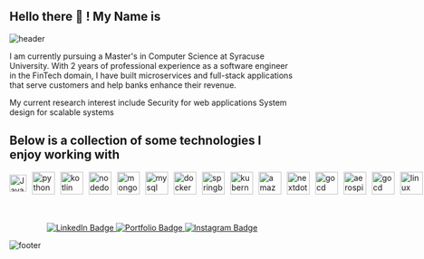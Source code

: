 ## Hello there 👋  ! My Name is 
![header](https://capsule-render.vercel.app/api?type=venom&color=gradient&height=300&section=header&text=Kamaljit%20Aulakh&fontSize=90&animation=fadeIn)

I am currently pursuing a Master's in Computer Science at Syracuse University. With 2 years of professional experience as a software engineer in the FinTech domain, I have built microservices and full-stack applications that serve customers and help banks enhance their revenue.

My current research interest include
Security for web applications
System design for scalable systems

## Below is a collection of some technologies I enjoy working with

<div style="display: flex; gap: 10px; align-items: center;">
<img src="https://cdn.simpleicons.org/javascript/yellow" alt="JavaScript" width="30" height="30" />

<img src="https://cdn.simpleicons.org/python" alt="python" width="40" height="40" />

<img src="https://cdn.simpleicons.org/kotlin/7F52FF" alt="kotlin" width="40" height="40">

<img src="https://cdn.simpleicons.org/nodedotjs" alt="nodedotjs" width="40" height="40">

<img src="https://cdn.simpleicons.org/MongoDB" alt="mongodb" width="40" height="40">

<img src="https://cdn.simpleicons.org/MySQL" alt="mysql" width="40" height="40">

<img src="https://cdn.simpleicons.org/docker" alt="docker" width="40" height="40">

<img src="https://cdn.simpleicons.org/springboot" alt="springboot" width="40" height="40">

<img src="https://cdn.simpleicons.org/kubernetes/326CE5" alt="kubernetes" width="40" height="40">

<img src="https://cdn.simpleicons.org/amazons3/569A31" alt="amazons3" width="40" height="40">

<img src="https://cdn.simpleicons.org/nextdotjs/00000" alt="nextdotjs" width="40" height="40">

<img src="https://cdn.simpleicons.org/gocd/00000" alt="gocd" width="40" height="40">

<img src="https://cdn.simpleicons.org/aerospike/00000" alt="aerospike" width="40" height="40">

<img src="https://cdn.simpleicons.org/gocd/C22127" alt="gocd" width="40" height="40">

<img src="https://cdn.simpleicons.org/linux/FCC624" alt="linux" width="40" height="40">

<img src="https://cdn.simpleicons.org/helm/0F1689" alt="helm" width="40" height="40">

</div>


<div id="badges" align="center" style="margin-top:50px">
  <a href="https://www.linkedin.com/in/kamalkaur99/">
    <img src="https://img.shields.io/badge/LinkedIn-blue?style=for-the-badge&logo=linkedin&logoColor=white" alt="LinkedIn Badge"/>
  </a>
  <a href="https://kamaljitkaur.vercel.app/">
    <img src="https://img.shields.io/badge/Portfolio-red?style=for-the-badge&logo=Next.js" alt="Portfolio Badge"/>
  </a>
  <a href="https://www.instagram.com/_.kamaljit._/">
    <img src="https://img.shields.io/badge/Instagram-blue?style=for-the-badge&logo=instagram&logoColor=white" alt="Instagram Badge"/>
  </a>
</div>

![footer](https://capsule-render.vercel.app/api?type=waving&section=footer&color=gradient&text=)
